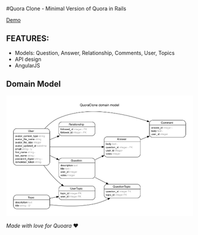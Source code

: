 #Quora Clone - Minimal Version of Quora in Rails

[Demo](http://52.33.191.220/)

## FEATURES:

  * Models: Question, Answer, Relationship, Comments, User, Topics
  * API design
  * AngularJS

  ## Domain Model

  ![](/erd.png)

_Made with love for Quoara_ :heart: